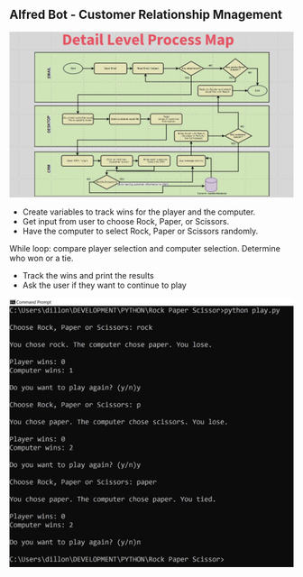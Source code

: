## Alfred Bot - Customer Relationship Mnagement
![alt_text](https://github.com/bacdillon/UiPath/blob/main/CRM%20Alfred%20Bot/Detail%20Level%20Process%20Map%20.jpg)

* Create variables to track wins for the player and the computer.
* Get input from user to choose Rock, Paper, or Scissors.
* Have the computer to select Rock, Paper or Scissors randomly.

While loop: compare player selection and computer selection. Determine who won or a tie.
* Track the wins and print the results
* Ask the user if they want to continue to play

![alt_text](https://github.com/bacdillon/Python/blob/master/Rock%20Paper%20Scissors/Output.JPG)

